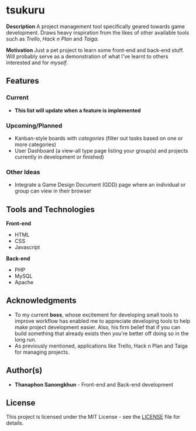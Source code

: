 # tsukuru
**Description** A project management tool specifically geared towards game development. Draws heavy inspiration from the likes of other available tools such as *Trello*, *Hack n Plan* and *Taiga*.

**Motivation** Just a pet project to learn some front-end and back-end stuff. Will probably serve as a demonstration of what I've learnt to others interested and for *myself*.

## Features
### Current
- **This list will update when a feature is implemented**
### Upcoming/Planned
- Kanban-style boards with *categories* (filter out tasks based on one or more categories)
- User Dashboard (a view-all type page listing your group(s) and projects currently in development or finished)
### Other Ideas
- Integrate a Game Design Document (GDD) page where an individual or group can view in their browser

## Tools and Technologies
**Front-end**
- HTML
- CSS
- Javascript

**Back-end**
- PHP
- MySQL
- Apache

## Acknowledgments
- To my current **boss**, whose excitement for developing small tools to improve workflow has enabled me to appreciate developing tools to help make project development easier. Also, his firm belief that if you can build something that already exists then you're better off doing so in the long run.
- As previously mentioned, applications like Trello, Hack n Plan and Taiga for managing projects.

## Author(s)
- **Thanaphon Sanongkhun** - Front-end and Back-end development

## License
This project is licensed under the MIT License - see the [LICENSE](LICENSE) file for details.
